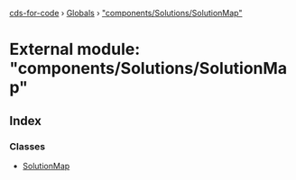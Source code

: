 [cds-for-code](../README.md) › [Globals](../globals.md) › ["components/Solutions/SolutionMap"](_components_solutions_solutionmap_.md)

# External module: "components/Solutions/SolutionMap"

## Index

### Classes

* [SolutionMap](../classes/_components_solutions_solutionmap_.solutionmap.md)
